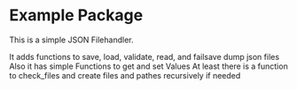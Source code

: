 # Example Package

This is a simple JSON Filehandler. 

It adds functions to save, load, validate, read, and failsave dump json files
Also it has simple Functions to get and set Values
At least there is a function to check_files and create files and pathes recursively if needed
